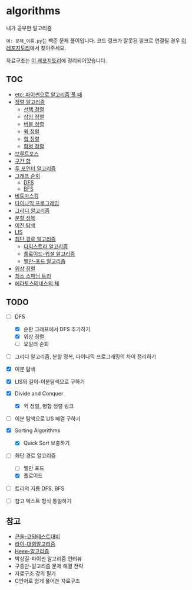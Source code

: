 # algorithms
내가 공부한 알고리즘

`예: 문제_이름.py`는 백준 문제 풀이입니다. 코드 링크가 잘못된 링크로 연결될 경우 [이 레포지토리](https://github.com/leegwae/problem-solving)에서 찾아주세요.

자료구조는 [이 레포지토리](https://github.com/leegwae/data-structures)에 정리되어있습니다.

## TOC

- [etc: 파이썬으로 알고리즘 풀 때](https://github.com/leegwae/algorithms/blob/main/etc.md)
- [정렬 알고리즘](https://github.com/leegwae/algorithms/blob/main/Sorting%20Algorithms.md)
  - [선택 정렬](https://github.com/leegwae/algorithms/blob/main/Selection%20Sort.md)
  - [삽입 정렬](https://github.com/leegwae/algorithms/blob/main/Insertion%20Sort.md)
  - [버블 정렬](https://github.com/leegwae/algorithms/blob/main/Bubble%20Sort.md)
  - [퀵 정렬](https://github.com/leegwae/algorithms/blob/main/Quick%20Sort.md)
  - [힙 정렬](https://github.com/leegwae/algorithms/blob/main/Heap%20Sort.md)
  - [합병 정렬](https://github.com/leegwae/algorithms/blob/main/Merge%20Sort.md)
- [브루트포스](https://github.com/leegwae/algorithms/blob/main/Brute-force%20Search.md)
- [구간 합](https://github.com/leegwae/algorithms/blob/main/Prefix%20Sum.md)
- [투 포인터 알고리즘](https://github.com/leegwae/algorithms/blob/main/Two%20Pointer%20Algorithm.md)
- [그래프 순회](https://github.com/leegwae/algorithms/blob/main/Graph%20Traversals.md)
  - [DFS](https://github.com/leegwae/algorithms/blob/main/DFS.md)
  - [BFS](https://github.com/leegwae/algorithms/blob/main/BFS.md)
- [비트마스킹](https://github.com/leegwae/algorithms/blob/main/Bit%20Masking.md)
- [다이나믹 프로그래밍](https://github.com/leegwae/algorithms/blob/main/Dynamic%20Programming.md)
- [그리디 알고리즘](https://github.com/leegwae/algorithms/blob/main/Greedy%20Algorithm.md)
- [분할 정복](https://github.com/leegwae/algorithms/blob/main/Divide%20and%20Conquer.md)
- [이진 탐색](https://github.com/leegwae/algorithms/blob/main/Binary%20Search.md)
- [LIS](https://github.com/leegwae/algorithms/blob/main/LIS.md)
- [최단 경로 알고리즘](https://github.com/leegwae/algorithms/blob/main/Shortest%20Path%20Algorithms.md)
  - [다익스트라 알고리즘](https://github.com/leegwae/algorithms/blob/main/Dijkstra%20Algorithm.md)
  - [플로이드-워셜 알고리즘](https://github.com/leegwae/algorithms/blob/main/Floyd-Warshall%20Algorithm.md)
  - [벨만-포드 알고리즘](https://github.com/leegwae/algorithms/blob/main/Bellman-Ford%20Algorithm.md)
- [위상 정렬](https://github.com/leegwae/algorithms/blob/main/Topological%20Sorting.md)
- [최소 스패닝 트리](https://github.com/leegwae/algorithms/blob/main/Minimum%20Spanning%20Tree.md)
- [에라토스테네스의 체](https://github.com/leegwae/algorithms/blob/main/Sieve%20of%20Eratosthenes.md)



## TODO

- [ ] DFS
  - [x] 순환 그래프에서 DFS 추가하기
  - [x] 위상 정렬
  - [ ] 오일러 순회
- [ ] 그리디 알고리즘, 분할 정복, 다이나믹 프로그래밍의 차이 정리하기
- [x] 이분 탐색
- [x] LIS의 길이-이분탐색으로 구하기
- [x] Divide and Conquer
  - [x] 퀵 정렬, 병합 정렬 링크
- [ ] 이분 탐색으로 LIS 배열 구하기
- [x] Sorting Algorithms
  - [x] Quick Sort 보충하기
- [ ] 최단 경로 알고리즘
  - [ ] 벨만 포드
  - [x] 플로이드
- [ ] 트리의 지름 DFS, BFS
- [ ] 참고 텍스트 형식 통일하기





## 참고

- [큰돌-코딩테스트대비](https://blog.naver.com/jhc9639/222283814653)
- [라이-대회알고리즘](https://blog.naver.com/kks227/220769859177)
- [Heee-알고리즘](https://gmlwjd9405.github.io/tags#algorithm)
- 박상길-파이썬 알고리즘 인터뷰
- 구종만-알고리즘 문제 해결 전략
- 자료구조 강의 필기
- C언어로 쉽게 풀어쓴 자료구조

